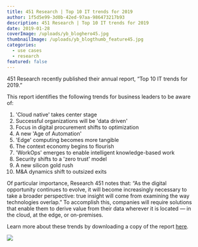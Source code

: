```yaml
---
title: 451 Research | Top 10 IT trends for 2019
author: 1f5d5e99-3d0b-42ed-97aa-986473217b93
description: 451 Research | Top 10 IT trends for 2019
date: 2019-01-28
coverImage: /uploads/yb_bloghero45.jpg
thumbnailImage: /uploads/yb_blogthumb_feature45.jpg
categories:
  - use cases
  - research
featured: false
---
```


451 Research recently published their annual report, “Top 10 IT trends for 2019.”

This report identifies the following trends for business leaders to be aware of:

1. 'Cloud native' takes center stage
2. Successful organizations will be 'data driven'
3. Focus in digital procurement shifts to optimization
4. A new 'Age of Automation'
5. 'Edge' computing becomes more tangible
6. The context economy begins to flourish
7. 'WorkOps' emerges to enable intelligent knowledge-based work
8. Security shifts to a 'zero trust' model
9. A new silicon gold rush
10. M&A dynamics shift to outsized exits

Of particular importance, Research 451 notes that: “As the digital opportunity continues to evolve, it will become increasingly necessary to take a broader perspective: true insight will come from examining the way technologies overlap.” To accomplish this, companies will require solutions that enable them to derive value from their data wherever it is located — in the cloud, at the edge, or on-premises.

Learn more about these trends by downloading a copy of the report [here](https://go.yellowbrick.com/451_Research_Report_Top_10_IT_Trends.html).

[![](/uploads/blog-Top-IT-Trends-Thumbnail-232x300.png)](https://go.yellowbrick.com/451_Research_Report_Top_10_IT_Trends.html)
